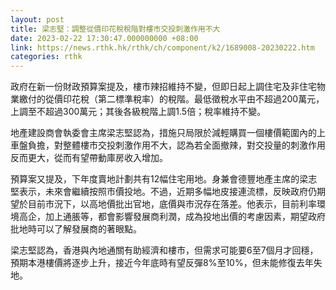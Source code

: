 ```yaml
---
layout: post
title: 梁志堅：調整從價印花稅稅階對樓市交投刺激作用不大
date: 2023-02-22 17:30:47.000000000 +08:00
link: https://news.rthk.hk/rthk/ch/component/k2/1689008-20230222.htm
categories: rthk
---
```


政府在新一份財政預算案提及，樓市辣招維持不變，但即日起上調住宅及非住宅物業繳付的從價印花稅（第二標準稅率）的稅階。最低徵稅水平由不超過200萬元，上調至不超過300萬元；其後各級稅階上調1.5倍；稅率維持不變。

地產建設商會執委會主席梁志堅認為，措施只局限於減輕購買一個樓價範圍內的上車盤負擔，對整體樓市交投刺激作用不大，認為若全面撤辣，對交投量的刺激作用反而更大，從而有望帶動庫房收入增加。

預算案又提及，下年度賣地計劃共有12幅住宅用地。身兼會德豐地產主席的梁志堅表示，未來會繼續按照市價投地。不過，近期多幅地皮接連流標，反映政府仍期望於目前市況下，以高地價批出官地，底價與市況存在落差。他表示，目前利率環境高企，加上通脹等，都會影響發展商利潤，成為投地出價的考慮因素，期望政府批地時可以了解發展商的著眼點。

梁志堅認為，香港與內地通關有助經濟和樓市，但需求可能要6至7個月才回穩，預期本港樓價將逐步上升，接近今年底時有望反彈8%至10%，但未能修復去年失地。

